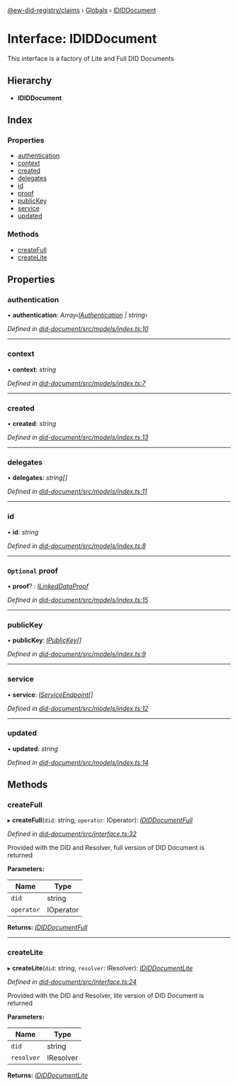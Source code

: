 [@ew-did-registry/claims](../README.md) › [Globals](../globals.md) › [IDIDDocument](ididdocument.md)

# Interface: IDIDDocument

This interface is a factory of Lite and Full DID Documents

## Hierarchy

* **IDIDDocument**

## Index

### Properties

* [authentication](ididdocument.md#authentication)
* [context](ididdocument.md#context)
* [created](ididdocument.md#created)
* [delegates](ididdocument.md#delegates)
* [id](ididdocument.md#id)
* [proof](ididdocument.md#optional-proof)
* [publicKey](ididdocument.md#publickey)
* [service](ididdocument.md#service)
* [updated](ididdocument.md#updated)

### Methods

* [createFull](ididdocument.md#createfull)
* [createLite](ididdocument.md#createlite)

## Properties

###  authentication

• **authentication**: *Array‹[IAuthentication](iauthentication.md) | string›*

*Defined in [did-document/src/models/index.ts:10](https://github.com/energywebfoundation/ew-did-registry/blob/3bdb691/packages/did-document/src/models/index.ts#L10)*

___

###  context

• **context**: *string*

*Defined in [did-document/src/models/index.ts:7](https://github.com/energywebfoundation/ew-did-registry/blob/3bdb691/packages/did-document/src/models/index.ts#L7)*

___

###  created

• **created**: *string*

*Defined in [did-document/src/models/index.ts:13](https://github.com/energywebfoundation/ew-did-registry/blob/3bdb691/packages/did-document/src/models/index.ts#L13)*

___

###  delegates

• **delegates**: *string[]*

*Defined in [did-document/src/models/index.ts:11](https://github.com/energywebfoundation/ew-did-registry/blob/3bdb691/packages/did-document/src/models/index.ts#L11)*

___

###  id

• **id**: *string*

*Defined in [did-document/src/models/index.ts:8](https://github.com/energywebfoundation/ew-did-registry/blob/3bdb691/packages/did-document/src/models/index.ts#L8)*

___

### `Optional` proof

• **proof**? : *[ILinkedDataProof](ilinkeddataproof.md)*

*Defined in [did-document/src/models/index.ts:15](https://github.com/energywebfoundation/ew-did-registry/blob/3bdb691/packages/did-document/src/models/index.ts#L15)*

___

###  publicKey

• **publicKey**: *[IPublicKey](ipublickey.md)[]*

*Defined in [did-document/src/models/index.ts:9](https://github.com/energywebfoundation/ew-did-registry/blob/3bdb691/packages/did-document/src/models/index.ts#L9)*

___

###  service

• **service**: *[IServiceEndpoint](iserviceendpoint.md)[]*

*Defined in [did-document/src/models/index.ts:12](https://github.com/energywebfoundation/ew-did-registry/blob/3bdb691/packages/did-document/src/models/index.ts#L12)*

___

###  updated

• **updated**: *string*

*Defined in [did-document/src/models/index.ts:14](https://github.com/energywebfoundation/ew-did-registry/blob/3bdb691/packages/did-document/src/models/index.ts#L14)*

## Methods

###  createFull

▸ **createFull**(`did`: string, `operator`: IOperator): *[IDIDDocumentFull](ididdocumentfull.md)*

*Defined in [did-document/src/interface.ts:32](https://github.com/energywebfoundation/ew-did-registry/blob/3bdb691/packages/did-document/src/interface.ts#L32)*

Provided with the DID and Resolver, full version of DID Document is returned

**Parameters:**

Name | Type |
------ | ------ |
`did` | string |
`operator` | IOperator |

**Returns:** *[IDIDDocumentFull](ididdocumentfull.md)*

___

###  createLite

▸ **createLite**(`did`: string, `resolver`: IResolver): *[IDIDDocumentLite](ididdocumentlite.md)*

*Defined in [did-document/src/interface.ts:24](https://github.com/energywebfoundation/ew-did-registry/blob/3bdb691/packages/did-document/src/interface.ts#L24)*

Provided with the DID and Resolver, lite version of DID Document is returned

**Parameters:**

Name | Type |
------ | ------ |
`did` | string |
`resolver` | IResolver |

**Returns:** *[IDIDDocumentLite](ididdocumentlite.md)*
